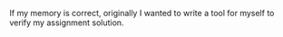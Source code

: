 If my memory is correct, originally I wanted to write a tool for myself to verify my assignment solution.
